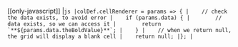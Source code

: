 [[only-javascript]]
|```js
|colDef.cellRenderer = params => {
|    // check the data exists, to avoid error
|    if (params.data) {
|        // data exists, so we can access it
|        return `**${params.data.theBoldValue}**`;
|    }
|    // when we return null, the grid will display a blank cell
|    return null;
|};
|```
